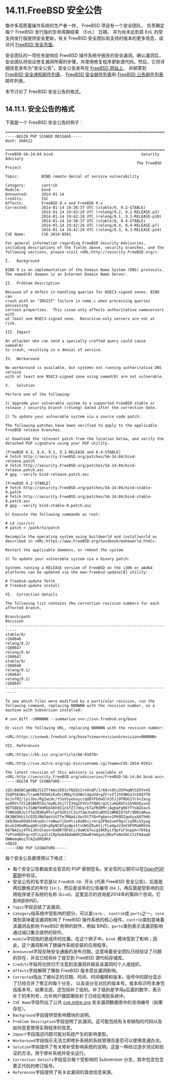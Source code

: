 # 14.11.FreeBSD 安全公告

像许多高质量操作系统的生产者一样， FreeBSD 项目有一个安全团队， 负责确定每个 FreeBSD 发行版的生命周期结束 （EoL） 日期， 并为尚未达到其 EoL 的受支持发行版提供安全更新。有关 FreeBSD 安全团队和支持的版本的更多信息，请访问 [FreeBSD 安全页面](https://www.freebsd.org/security)。

安全团队的一项任务是响应 FreeBSD 操作系统中报告的安全漏洞。确认漏洞后，安全团队将验证修复漏洞所需的步骤，并使用修复程序更新源代码。然后，它将详细信息发布为"安全公告"。安全公告发布在 [FreeBSD 网站上](https://www.freebsd.org/security/advisories/)， 并邮寄到 [FreeBSD 安全通知邮件列表](https://lists.freebsd.org/subscription/freebsd-security-notifications)、 [FreeBSD 安全邮件列表](https://lists.freebsd.org/subscription/freebsd-security)和 [FreeBSD 公告邮件列表](https://lists.freebsd.org/subscription/freebsd-announce)邮件列表。

本节讨论了 FreeBSD 安全公告的格式。

## 14.11.1. 安全公告的格式

下面是一个 FreeBSD 安全公告的例子：

```
=============================================================================
-----BEGIN PGP SIGNED MESSAGE-----
Hash: SHA512

=============================================================================
FreeBSD-SA-14:04.bind                                       Security Advisory
                                                          The FreeBSD Project

Topic:          BIND remote denial of service vulnerability

Category:       contrib
Module:         bind
Announced:      2014-01-14
Credits:        ISC
Affects:        FreeBSD 8.x and FreeBSD 9.x
Corrected:      2014-01-14 19:38:37 UTC (stable/9, 9.2-STABLE)
                2014-01-14 19:42:28 UTC (releng/9.2, 9.2-RELEASE-p3)
                2014-01-14 19:42:28 UTC (releng/9.1, 9.1-RELEASE-p10)
                2014-01-14 19:38:37 UTC (stable/8, 8.4-STABLE)
                2014-01-14 19:42:28 UTC (releng/8.4, 8.4-RELEASE-p7)
                2014-01-14 19:42:28 UTC (releng/8.3, 8.3-RELEASE-p14)
CVE Name:       CVE-2014-0591

For general information regarding FreeBSD Security Advisories,
including descriptions of the fields above, security branches, and the
following sections, please visit <URL:http://security.FreeBSD.org/>.

I.   Background

BIND 9 is an implementation of the Domain Name System (DNS) protocols.
The named(8) daemon is an Internet Domain Name Server.

II.  Problem Description

Because of a defect in handling queries for NSEC3-signed zones, BIND can
crash with an "INSIST" failure in name.c when processing queries possessing
certain properties.  This issue only affects authoritative nameservers with
at least one NSEC3-signed zone.  Recursive-only servers are not at risk.

III. Impact

An attacker who can send a specially crafted query could cause named(8)
to crash, resulting in a denial of service.

IV.  Workaround

No workaround is available, but systems not running authoritative DNS service
with at least one NSEC3-signed zone using named(8) are not vulnerable.

V.   Solution

Perform one of the following:

1) Upgrade your vulnerable system to a supported FreeBSD stable or
release / security branch (releng) dated after the correction date.

2) To update your vulnerable system via a source code patch:

The following patches have been verified to apply to the applicable
FreeBSD release branches.

a) Download the relevant patch from the location below, and verify the
detached PGP signature using your PGP utility.

[FreeBSD 8.3, 8.4, 9.1, 9.2-RELEASE and 8.4-STABLE]
# fetch http://security.FreeBSD.org/patches/SA-14:04/bind-release.patch
# fetch http://security.FreeBSD.org/patches/SA-14:04/bind-release.patch.asc
# gpg --verify bind-release.patch.asc

[FreeBSD 9.2-STABLE]
# fetch http://security.FreeBSD.org/patches/SA-14:04/bind-stable-9.patch
# fetch http://security.FreeBSD.org/patches/SA-14:04/bind-stable-9.patch.asc
# gpg --verify bind-stable-9.patch.asc

b) Execute the following commands as root:

# cd /usr/src
# patch < /path/to/patch

Recompile the operating system using buildworld and installworld as
described in <URL:https://www.FreeBSD.org/handbook/makeworld.html>.

Restart the applicable daemons, or reboot the system.

3) To update your vulnerable system via a binary patch:

Systems running a RELEASE version of FreeBSD on the i386 or amd64
platforms can be updated via the man:freebsd-update[8] utility:

# freebsd-update fetch
# freebsd-update install

VI.  Correction details

The following list contains the correction revision numbers for each
affected branch.

Branch/path                                                      Revision
- -------------------------------------------------------------------------
stable/8/                                                         r260646
releng/8.3/                                                       r260647
releng/8.4/                                                       r260647
stable/9/                                                         r260646
releng/9.1/                                                       r260647
releng/9.2/                                                       r260647
- -------------------------------------------------------------------------

To see which files were modified by a particular revision, run the
following command, replacing NNNNNN with the revision number, on a
machine with Subversion installed:

# svn diff -cNNNNNN --summarize svn://svn.freebsd.org/base

Or visit the following URL, replacing NNNNNN with the revision number:

<URL:https://svnweb.freebsd.org/base?view=revision&revision=NNNNNN>

VII. References

<URL:https://kb.isc.org/article/AA-01078>

<URL:http://cve.mitre.org/cgi-bin/cvename.cgi?name=CVE-2014-0591>

The latest revision of this advisory is available at
<URL:http://security.FreeBSD.org/advisories/FreeBSD-SA-14:04.bind.asc>
-----BEGIN PGP SIGNATURE-----

iQIcBAEBCgAGBQJS1ZTYAAoJEO1n7NZdz2rnOvQP/2/68/s9Cu35PmqNtSZVVxVG
ZSQP5EGWx/lramNf9566iKxOrLRMq/h3XWcC4goVd+gZFrvITJSVOWSa7ntDQ7TO
XcinfRZ/iyiJbs/Rg2wLHc/t5oVSyeouyccqODYFbOwOlk35JjOTMUG1YcX+Zasg
ax8RV+7Zt1QSBkMlOz/myBLXUjlTZ3Xg2FXVsfFQW5/g2CjuHpRSFx1bVNX6ysoG
9DT58EQcYxIS8WfkHRbbXKh9I1nSfZ7/Hky/kTafRdRMrjAgbqFgHkYTYsBZeav5
fYWKGQRJulYfeZQ90yMTvlpF42DjCC3uJYamJnwDIu8OhS1WRBI8fQfr9DRzmRua
OK3BK9hUiScDZOJB6OqeVzUTfe7MAA4/UwrDtTYQ+PqAenv1PK8DZqwXyxA9ThHb
zKO3OwuKOVHJnKvpOcr+eNwo7jbnHlis0oBksj/mrq2P9m2ueF9gzCiq5Ri5Syag
Wssb1HUoMGwqU0roS8+pRpNC8YgsWpsttvUWSZ8u6Vj/FLeHpiV3mYXPVMaKRhVm
067BA2uj4Th1JKtGleox+Em0R7OFbCc/9aWC67wiqI6KRyit9pYiF3npph+7D5Eq
7zPsUdDd+qc+UTiLp3liCRp5w6484wWdhZO6wRtmUgxGjNkxFoNnX8CitzF8AaqO
UWWemqWuz3lAZuORQ9KX
=OQzQ
-----END PGP SIGNATURE-----
```

每个安全公告都使用以下格式：

- 每个安全公告都由安全官员的 PGP 密钥签名。安全官的公钥可以在[OpenPGP密钥](https://docs.freebsd.org/en/books/handbook/pgpkeys/index.html#pgpkeys)中验证。
- 安全公告的名字总是以 `FreeBSD-SA-` 开头 (代表 FreeBSD 安全公告)，后面是两位数格式的年份 (`14:`)，然后是该年的公告编号 (`04.`)，再后面是受影响的应用程序或子系统的名称 (`bind`)。这里显示的咨询是2014年的第四个咨询，它影响到BIND。
- `Topic`字段总结了该漏洞。
- `Category`指系统中受影响的部分，可以是`core` 、 `contrib`或 `ports`之一。`core ` 类别意味着该漏洞影响了 FreeBSD 操作系统的核心组件。`contrib`类别意味着该漏洞会影响 FreeBSD 附带的软件，例如 BIND。`ports`类别表示该漏洞影响通过端口集合提供的软件。
- `module`字段指的是组件的位置。在这个例子中，`bind `模块受到了影响；因此，这个漏洞影响了随操作系统安装的应用程序。
- `Announced`字段反映安全通报的发布日期。这意味着安全团队已经验证了问题的存在，并且已经将补丁提交到 FreeBSD 源代码存储库。
- `Credits`字段将功劳归于注意到该漏洞并报告该漏洞的个人或组织。
- `Affects`字段解释了哪些 FreeBSD 版本受此漏洞影响。
- `Corrected`指出了被纠正的日期、时间、时间偏移和版本。括号中的部分显示了已经合并了修正的每个分支， 以及该分支对应的版本号。版本标识符本身包括版本号，如果合适，还包括补丁级别。补丁级别是字母`p`后面的数字，表示补丁的序列号，允许用户跟踪哪些补丁已经应用到系统中。
- `CVE Name`字段列出了公共 [cve.mitre.org](http://cve.mitre.org/) 安全漏洞数据库中的咨询编号（如果存在）。
- `Background`字段提供受影响模块的说明。
- `Problem Description`字段说明了此漏洞。这可能包括有关有缺陷的代码以及如何恶意使用实用程序的信息。
- `Impact`字段描述问题可能对系统产生的影响类型。
- `Workaround`字段指示无法立即修补系统的系统管理员是否可以使用变通办法。
- `Solution`字段提供了有关修补受影响系统的说明。这是一种经过逐步测试和验证的方法，用于修补系统并安全运行。
- `Correction Details`字段显示每个受影响的 Subversion 分支，其中包含包含更正代码的修订版号。
- `References`字段提供了有关此漏洞的其他信息来源。
